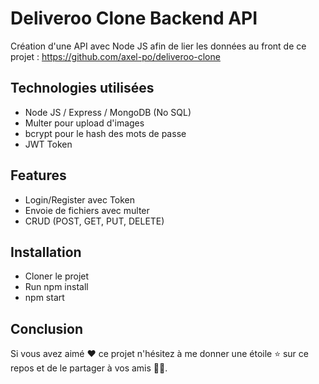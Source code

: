 # Deliveroo Clone Backend API

Création d'une API avec Node JS afin de lier les données au front de ce projet : https://github.com/axel-po/deliveroo-clone


## Technologies utilisées

- Node JS / Express / MongoDB (No SQL)
- Multer pour upload d'images
- bcrypt pour le hash des mots de passe
- JWT Token

## Features

- Login/Register avec Token
- Envoie de fichiers avec multer
- CRUD (POST, GET, PUT, DELETE)


## Installation

- Cloner le projet
- Run npm install
- npm start



## Conclusion

Si vous avez aimé ❤️ ce projet n'hésitez à me donner une étoile ⭐️ sur ce repos et de le partager à vos amis 🧑‍💻.
